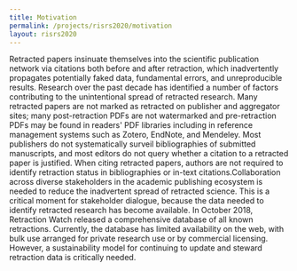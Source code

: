 ```yaml
---
title: Motivation
permalink: /projects/risrs2020/motivation
layout: risrs2020
---
```


Retracted papers insinuate themselves into the scientific publication network via citations both before and after retraction, which inadvertently propagates potentially faked data, fundamental errors, and unreproducible results. Research over the past decade has identified a number of factors contributing to the unintentional spread of retracted research. Many retracted papers are not marked as retracted on publisher and aggregator sites; many post-retraction PDFs are not watermarked and pre-retraction PDFs may be found in readers' PDF libraries including in reference management systems such as Zotero, EndNote, and Mendeley. Most publishers do not systematically surveil bibliographies of submitted manuscripts, and most editors do not query whether a citation to a retracted paper is justified. When citing retracted papers, authors are not required to identify retraction status in bibliographies or in-text citations.Collaboration across diverse stakeholders in the academic publishing ecosystem is needed to reduce the inadvertent spread of retracted science. This is a critical moment for stakeholder dialogue, because the data needed to identify retracted research has become available. In October 2018, Retraction Watch released a comprehensive database of all known retractions. Currently, the database has limited availability on the web, with bulk use arranged for private research use or by commercial licensing. However, a sustainability model for continuing to update and steward retraction data is critically needed. 
